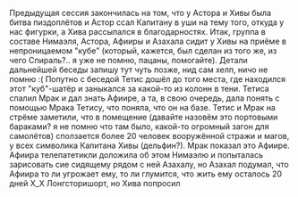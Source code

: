 Предыдущая сессия закончилась на том, что у Астора и Хивы была битва пиздоплётов и Астор ссал Капитану в уши на тему того, откуда у нас фигурки, а Хива рассыпался в благодарностях. 
Итак, группа в составе Нимаэля, Астора, Афииры и Азахала сидит у Хивы на приёме в непроницаемом "кубе" (который, кажется, был сделан из того же, из чего Спираль?.. я уже не помню, пацаны, помогайте). 
Детали дальнейшей беседы запишу тут чуть позже, нид сам хелп, ничо не помню :(
Попутно с беседой Тетис дошёл до того места, где находился этот "куб"-шатёр и заныкался за какой-то из колонн в тени. Тетиса спалил Мрак и дал знать Афиире, а та, в свою очередь, дала понять с помощью Мрака Тетису, что поняла, что он на базе. Тетис и Мрак на стрёме заметили, что в помещение (давайте назовём это портовыми бараками? я не помню что там было, какой-то огромный загон для самолётов) сползается более 20 человек вооружённой стражи и магов, у всех символика Капитана Хивы (дельфин?). Мрак показал это Афиире.
Афиира телепатетикли доложила об этом Нимаэлю и попыталась зарисовать сие сидящему рядом с ней Азахалу, но Азахал подумал, что Афиира то ли угрожает ему, то ли глумится, что жить ему осталось 20 дней Х_Х 
Лонгсторишорт, но Хива попросил